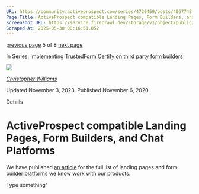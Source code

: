 ```yaml
---
URL: https://community.activeprospect.com/series/4720459/posts/4067743-activeprospect-compatible-landing-pages-form-builders-and-chat-platforms
Page Title: ActiveProspect compatible Landing Pages, Form Builders, and Chat Platforms
Screenshot URL: https://service.firecrawl.dev/storage/v1/object/public/media/screenshot-d82cebd0-222c-4096-a254-266c7468641c.png
Scraped At: 2025-05-30 00:16:51.052
---
```


[previous page](https://community.activeprospect.com/series/4720459/posts/4062119-wordpress-form-generators-and-trustedform) 5 of 8 [next page](https://community.activeprospect.com/series/4720459/posts/4383260-implementing-trustedform-on-wordpress-with-gravity-forms)

In Series: [Implementing TrustedForm Certify on third party form builders](https://community.activeprospect.com/series/4720459-implementing-trustedform-certify-on-third-party-form-builders)

[![](https://content2.bloomfire.com/avatars/users/1405246/thumb/thumbnail.png?f=1620827893&Expires=1748567763&Signature=alHhfFQV-UMWuFs15-bPc7qgqqz9Y1Ab4IgozHpxQiAhUo5QAAfSvWdRMIbB-MjATp6xhtpy160bLJAeVRgeskGV6MRnGOAwxIiDv1NLbxQpjUuDhS5Vt-l~KwdeeAMZgfCDN4LcKieNhNH4RbxIi6u1G~0SyfSGnkzJqf3njztU2IzGkJDjQsMkzypIQ59gvF-EaavxIbiQesisFxK7Q~j3ndfecobcl-VICoo2k3tgVlDxWQqPmwd0v9jDcjRFdgts8tflhT-tEdM39EcA7SqgmO-mxBW3tKWEPOlqpW0hGRQtnYW4LysnPUkvFwr4sktBEmx8QIq7B~E2z5EwjQ__&Key-Pair-Id=APKAIDFCFZ2UHE5LPIUA)](https://community.activeprospect.com/memberships/7846678-christopher-williams)

[_Christopher Williams_](https://community.activeprospect.com/memberships/7846678-christopher-williams)

Updated November 3, 2023. Published November 6, 2020.

Details

# ActiveProspect compatible Landing Pages, Form Builders, and Chat Platforms

We have published [an article](https://community.activeprospect.com/posts/4068064-form-landing-page-audit) for the full list of landing pages and form builder platforms we know work with our products.

Type something"

